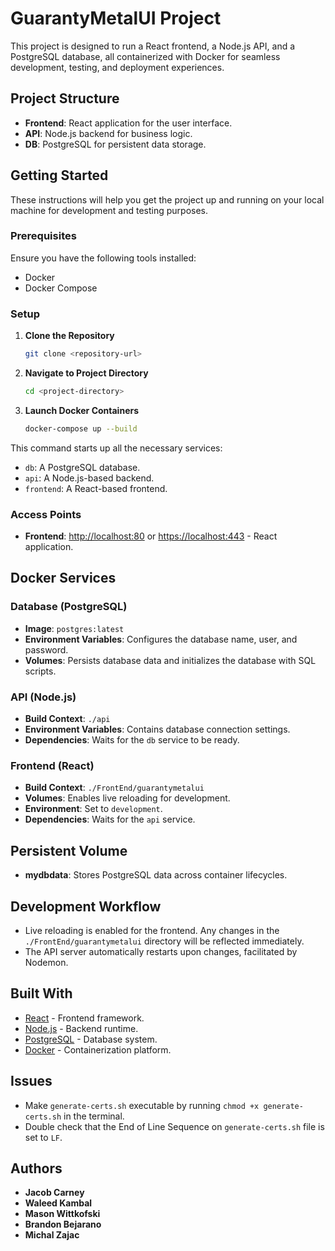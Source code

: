 # GuarantyMetalUI Project

This project is designed to run a React frontend, a Node.js API, and a PostgreSQL database, all containerized with Docker for seamless development, testing, and deployment experiences.

## Project Structure

- **Frontend**: React application for the user interface.
- **API**: Node.js backend for business logic.
- **DB**: PostgreSQL for persistent data storage.

## Getting Started

These instructions will help you get the project up and running on your local machine for development and testing purposes.

### Prerequisites

Ensure you have the following tools installed:
- Docker
- Docker Compose

### Setup

1. **Clone the Repository**

    ```bash
    git clone <repository-url>
    ```

2. **Navigate to Project Directory**

    ```bash
    cd <project-directory>
    ```

3. **Launch Docker Containers**

    ```bash
    docker-compose up --build
    ```

This command starts up all the necessary services:
- `db`: A PostgreSQL database.
- `api`: A Node.js-based backend.
- `frontend`: A React-based frontend.

### Access Points

- **Frontend**: [http://localhost:80](http://localhost:80) or [https://localhost:443](https://localhost:443) - React application.

## Docker Services

### Database (PostgreSQL)

- **Image**: `postgres:latest`
- **Environment Variables**: Configures the database name, user, and password.
- **Volumes**: Persists database data and initializes the database with SQL scripts.

### API (Node.js)

- **Build Context**: `./api`
- **Environment Variables**: Contains database connection settings.
- **Dependencies**: Waits for the `db` service to be ready.

### Frontend (React)

- **Build Context**: `./FrontEnd/guarantymetalui`
- **Volumes**: Enables live reloading for development.
- **Environment**: Set to `development`.
- **Dependencies**: Waits for the `api` service.

## Persistent Volume

- **mydbdata**: Stores PostgreSQL data across container lifecycles.

## Development Workflow

- Live reloading is enabled for the frontend. Any changes in the `./FrontEnd/guarantymetalui` directory will be reflected immediately.
- The API server automatically restarts upon changes, facilitated by Nodemon.

## Built With

- [React](https://reactjs.org/) - Frontend framework.
- [Node.js](https://nodejs.org/) - Backend runtime.
- [PostgreSQL](https://www.postgresql.org/) - Database system.
- [Docker](https://www.docker.com/) - Containerization platform.

## Issues
- Make `generate-certs.sh` executable by running `chmod +x generate-certs.sh` in the terminal.
- Double check that the End of Line Sequence on `generate-certs.sh` file is set to `LF`.

## Authors

- **Jacob Carney**
- **Waleed Kambal**
- **Mason Wittkofski**
- **Brandon Bejarano**
- **Michal Zajac**
